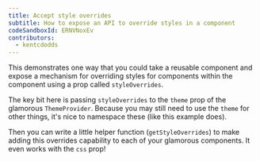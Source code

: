 ```yaml
---
title: Accept style overrides
subtitle: How to expose an API to override styles in a component
codeSandboxId: ERNVNoxEv
contributors:
  - kentcdodds
---
```

This demonstrates one way that you could take a reusable component and expose a mechanism for overriding styles for components within the component using a prop called `styleOverrides`.

The key bit here is passing `styleOverrides` to the `theme` prop of the glamorous `ThemeProvider`. Because you may still need to use the `theme` for other things, it's nice to namespace these (like this example does).

Then you can write a little helper function (`getStyleOverrides`) to make adding this overrides capability to each of your glamorous components. It even works with the `css` prop!